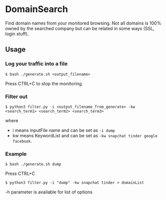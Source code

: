 # DomainSearch
Find domain names from your monitored browsing. Not all domains is 100% owned by the searched company but can be related in some ways (SSL, login stuff).

## Usage
### Log your traffic into a file
```
$ bash ./generate.sh <output_filename>
```
Press CTRL+C to stop the monitoring.
### Filter out
```
$ python3 filter.py -i <output_filename_from_generate> -kw <search_term1> <search_term2> <search_term3>
```
where
- i means inputFile name and can be set as `-i dump`
- kw means KeywordList and can be set as `-kw snapchat tinder google facebook`.
### Example
```
$ bash ./generate.sh dump
```
Press CTRL+C
```
$ python3 filter.py -i "dump" -kw snapchat tinder > domainList
```
-h parameter is available for list of options
